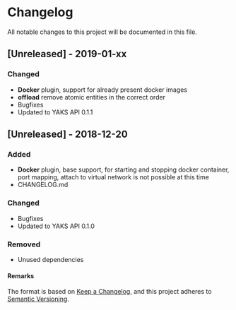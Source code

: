 # Changelog
All notable changes to this project will be documented in this file.


## [Unreleased] - 2019-01-xx

### Changed
- **Docker** plugin, support for already present docker images
- **offload** remove atomic entities in the correct order
- Bugfixes
- Updated to YAKS API 0.1.1

## [Unreleased] - 2018-12-20
### Added
- **Docker** plugin, base support, for starting and stopping docker container, port mapping, attach to virtual network is not possible at this time
- CHANGELOG.md
### Changed
- Bugfixes
- Updated to YAKS API 0.1.0 

### Removed
- Unused dependencies

#### Remarks

The format is based on [Keep a Changelog](https://keepachangelog.com/en/1.0.0/),
and this project adheres to [Semantic Versioning](https://semver.org/spec/v2.0.0.html).